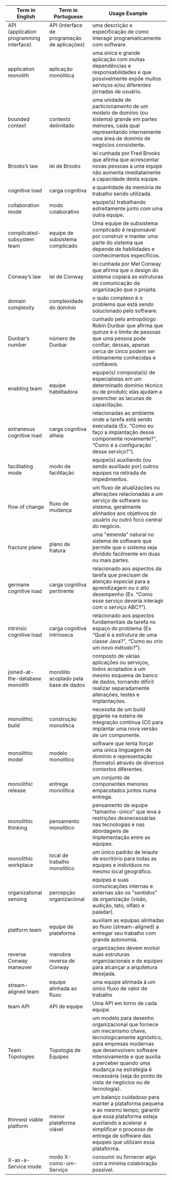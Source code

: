 | Term in English | Term in Portuguese | Usage Example |
| --------------- | --------------- | ------------- |
| API (application programming interface) | API (interface de programação de aplicações) | uma descrição e especificação de como interagir programaticamente com software.|
| application monolith | aplicação monólitica | uma única e grande aplicação com muitas dependências e responsabilidades e que possivelmente expõe muitos serviços e/ou diferentes jornadas de usuário. |
| bounded context | contexto delimitado | uma unidade de particionamento de um modelo de domínio (ou sistema) grande em partes menores, cada qual representando internamente uma área de domínio de negócios consistente. |
| Brooks’s law | lei de Brooks | lei cunhada por Fred Brooks que afirma que acrescentar novas pessoas a uma equipe não aumenta imediatamente a capacidade desta equipe. |
| cognitive load | carga cognitiva | a quantidade da memória de trabalho sendo utilizada. |
| collaboration mode | modo colaborativo | equipe(s) trabalhando estreitamente junto com uma outra equipe. |
| complicated-subsystem team | equipe de subsistema complicado | Uma equipe de subsistema complicado é responsável por construir e manter uma parte do sistema que depende de habilidades e conhecimentos específicos. |
| Conway’s law | lei de Conway | lei cunhada por Mel Conway que afirma que o design do sistema copiará as estruturas de comunicação da organização que o projeta. |
| domain complexity | complexidade do domínio | o quão complexo é o problema que está sendo solucionado pelo software. |
| Dunbar’s number | número de Dunbar | cunhado pelo antropólogo Robin Dunbar que afirma que quinze é o limite de pessoas que uma pessoa pode confiar; dessas, apenas cerca de cinco podem ser intimamente conhecidas e confiáveis. |
| enabling team | equipe habilitadora | equipe(s) composta(s) de especialistas em um determinado domínio técnico ou de produto; elas ajudam a preencher as lacunas de capacitação. |
| extraneous cognitive load | carga cognitiva alheia | relacionadas ao ambiente onde a tarefa está sendo executada (Ex. “Como eu faço a implantação desse componente novamente?”, “Como é a configuração desse serviço?”). |
| facilitating mode | modo de facilitação | equipe(s) auxiliando (ou sendo auxiliado por) outros equipes na retirada de impedimentos. |
| flow of change | fluxo de mudança | um fluxo de atualizações ou alterações relacionadas a um serviço de software ou sistema, geralmente alinhados aos objetivos do usuário ou outro foco central do negócio.  |
| fracture plane | plano de fratura | uma "emenda" natural no sistema de software que permite que o sistema seja dividido facilmente em duas ou mais partes. |
| germane cognitive load | carga cognitiva pertinente | relacionado aos aspectos da tarefa que precisam de atenção especial para a aprendizagem ou o alto desempenho (Ex. “Como esse serviço deveria interagir com o serviço ABC?”). |
| intrinsic cognitive load | carga cognitiva intrínseca | relacionado aos aspectos fundamentais da tarefa no espaço do problema (Ex. “Qual é a estrutura de uma classe Java?”, “Como eu crio um novo método?”). |
| joined-at-the-database monolith | monólito acoplado pela base de dados | composto de várias aplicações ou serviços, todos acoplados a um mesmo esquema de banco de dados, tornando difícil realizar separadamente alterações, testes e implantações. |
| monolithic build | construção monolítica | necessita de um build gigante na esteira de integração contínua (CI) para implantar uma nova versão de um componente. |
| monolithic model | modelo monolítico | software que tenta forçar uma única linguagem de domínio e representação (formato) através de diversos contextos diferentes. |
| monolithic release | entrega monolítica | um conjunto de componentes menores empacotados juntos numa entrega. |
| monolithic thinking | pensamento monolítico | pensamento de equipe "tamanho-único" que leva a restrições desnecessárias nas tecnologias e nas abordagens de implementação entre as equipes. |
| monolithic workplace | local de trabalho monolítico | um único padrão de leiaute de escritório para todas as equipes e indivíduos no mesmo local geográfico. |
| organizational sensing | percepção organizacional | equipes e suas comunicações internas e externas são os "sentidos" da organização (visão, audição, tato, olfato e paladar). |
| platform team | equipe de plataforma | auxiliam as equipas alinhadas ao fluxo (stream-aligned) a entregar seu trabalho com grande autonomia. |
| reverse Conway maneuver | manobra reversa de Conway | organizações devem evoluir suas estruturas organizacionais e de equipes para alcançar a arquitetura desejada. |
| stream-aligned team | equipe alinhada ao fluxo | uma equipe alinhada à um único fluxo de valor de trabalho |
| team API | API de equipe | Uma API em torno de cada equipe. |
| Team Topologies | Topologia de Equipes | um modelo para desenho organizacional que fornece um mecanismo chave, tecnologicamente agnóstico, para empresas modernas que desenvolvem software intensivamente e que auxilia a perceber quando uma mudança na estratégia é necessária (seja do ponto de vista de negócios ou de tecnologia).  |
| thinnest viable platform | menor plataforma viável | um balanço cuidadoso para manter a plataforma pequena e ao mesmo tempo, garantir que essa plataforma esteja auxiliando a acelerar e simplificar o processo de entrega de software das equipes que utilizam essa plataforma. |
| X-as-a-Service mode | modo X-como-um-Serviço | consumir ou fornecer algo com a mínima colaboração possível. |
